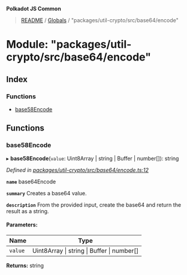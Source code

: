 **Polkadot JS Common**

> [README](../README.md) / [Globals](../globals.md) / "packages/util-crypto/src/base64/encode"

# Module: "packages/util-crypto/src/base64/encode"

## Index

### Functions

* [base58Encode](_packages_util_crypto_src_base64_encode_.md#base58encode)

## Functions

### base58Encode

▸ **base58Encode**(`value`: Uint8Array \| string \| Buffer \| number[]): string

*Defined in [packages/util-crypto/src/base64/encode.ts:12](https://github.com/polkadot-js/common/blob/aff78c2e/packages/util-crypto/src/base64/encode.ts#L12)*

**`name`** base64Encode

**`summary`** Creates a base64 value.

**`description`** 
From the provided input, create the base64 and return the result as a string.

#### Parameters:

Name | Type |
------ | ------ |
`value` | Uint8Array \| string \| Buffer \| number[] |

**Returns:** string
